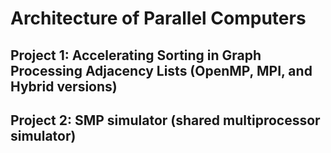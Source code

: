 # Architecture of Parallel Computers

## Project 1: Accelerating Sorting in Graph Processing Adjacency Lists (OpenMP, MPI, and Hybrid versions)

## Project 2: SMP simulator (shared multiprocessor simulator)